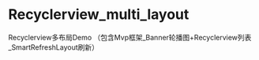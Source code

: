 # Recyclerview_multi_layout

Recyclerview多布局Demo
（包含Mvp框架_Banner轮播图+Recyclerview列表_SmartRefreshLayout刷新）
